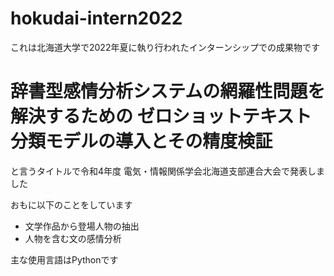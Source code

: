 # hokudai-intern2022
これは北海道大学で2022年夏に執り行われたインターンシップでの成果物です
# 辞書型感情分析システムの網羅性問題を解決するための ゼロショットテキスト分類モデルの導入とその精度検証
と言うタイトルで令和4年度 電気・情報関係学会北海道支部連合大会で発表しました

おもに以下のことをしています
* 文学作品から登場人物の抽出
* 人物を含む文の感情分析

主な使用言語はPythonです



